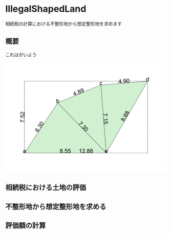 # IllegalShapedLand
相続税の計算における不整形地から想定整形地を求めます
## 概要

これはがいよう

![図面](land.png)

## 相続税における土地の評価

## 不整形地から想定整形地を求める

## 評価額の計算


